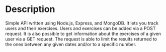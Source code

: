 # Description

Simple API written using Node.js, Express, and MongoDB. It lets you track users and their exercises. Users and exercises can be added via a POST request. It is also possible to get information about the exercises of a given user via a GET request. The request is able to limit the results returned to the ones between any given dates and/or to a specific number.

